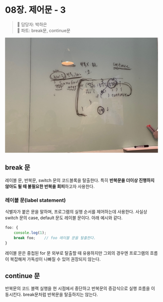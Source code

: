 # 08장. 제어문 - 3

> 👩‍ 담당자: 박하은<br/>
> 📝 파트: break문, continue문

![08-3-박하은-칠판사진](../img/08-3-박하은칠판.jpeg)

## break 문

레이블 문, 반복문, switch 문의 코드블록을 탈출한다. 특히
**반복문을 더이상 진행하지 않아도 될 때 불필요한 반복을 회피**하고자 사용한다.

### 레이블 문(label statement)

식별자가 붙은 문을 말하며, 프로그램의 실행 순서를 제어하는데 사용한다.
사실상 switch 문의 case, default 문도 레이블 문이다. 아래 예시와 같다. 

```js
foo: {
    console.log(1);
    break foo;    // foo 레이블 문을 탈출한다.
}
```

레이블 문은 중첩된 for 문 외부로 탈출할 때 유용하지만 그외의 경우엔 
프로그램의 흐름이 복잡해져 가독성이 나빠질 수 있어 권장되지 않는다.

## continue 문

반복문의 코드 블랙 실행을 현 시점에서 중단하고 반복문의 증감식으로 실행 흐름을 이동시킨다.
break문처럼 반복문을 탈출하지는 않는다.

